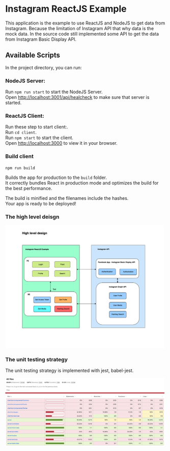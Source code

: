 # Instagram ReactJS Example
This application is the example to use ReactJS and NodeJS to get data from Instagram.
Because the limitation of Instagram API that why data is the mock data. In the source code still implemented some API to get the data from Instagram Basic Display API.
## Available Scripts
In the project directory, you can run:

### NodeJS Server:
Run `npm run start` to start the NodeJS Server.\
Open [http://localhost:3001/api/healcheck](HealthCheck) to make sure that server is started.

### ReactJS Client:
Run these step to start client:.\
Run `cd client`.\
Run `npm start` to start the client.\
Open [http://localhost:3000](http://localhost:3000) to view it in your browser.

### Build client
`npm run build`

Builds the app for production to the `build` folder.\
It correctly bundles React in production mode and optimizes the build for the best performance.

The build is minified and the filenames include the hashes.\
Your app is ready to be deployed!

### The high level deisgn
<img src="design/high-level-design.png" width="500" title="High level design">

### The unit testing strategy
The unit testing strategy is implemented with jest, babel-jest.

<img src="design/unit-test-coverage.png" width="500" title="High level design">